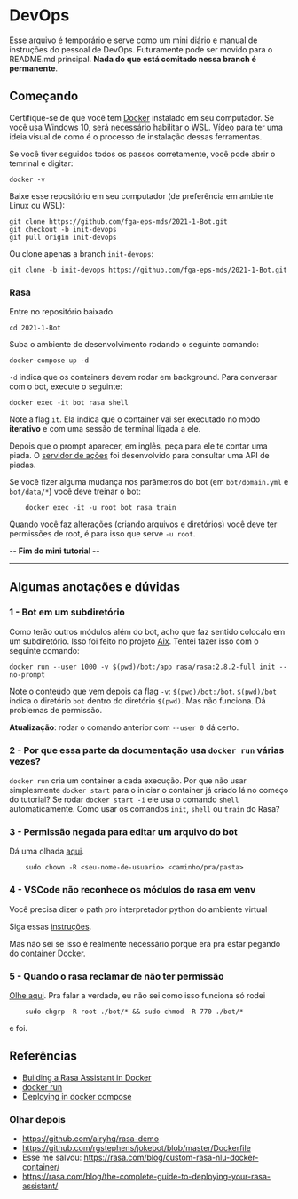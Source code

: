 # DevOps
Esse arquivo é temporário e serve como um mini diário e manual de instruções do pessoal de DevOps. Futuramente pode ser movido para o README.md principal. 
**Nada do que está comitado nessa branch é permanente**.


## Começando
Certifique-se de que você tem 
[Docker](https://docs.docker.com/get-docker/) instalado em seu
computador. Se você usa Windows 10, será necessário habilitar
o [WSL](https://docs.microsoft.com/pt-br/windows/wsl/install-win10).
[Vídeo](https://www.youtube.com/watch?v=oQ08ZaOAiGU&ab_channel=CaravanaCloud)
para ter uma ideia visual de como é o processo de instalação dessas ferramentas.

Se você tiver seguidos todos os passos corretamente, você pode abrir
o temrinal e digitar:

    docker -v

Baixe esse repositório em seu computador (de preferência em ambiente Linux ou 
WSL):

    git clone https://github.com/fga-eps-mds/2021-1-Bot.git
    git checkout -b init-devops
    git pull origin init-devops

Ou clone apenas a branch `init-devops`:
    
    git clone -b init-devops https://github.com/fga-eps-mds/2021-1-Bot.git
    

### Rasa
Entre no repositório baixado

    cd 2021-1-Bot

Suba o ambiente de desenvolvimento rodando o seguinte comando:

    docker-compose up -d

`-d` indica que os containers devem rodar em background. Para conversar com o bot,
execute o seguinte:

    docker exec -it bot rasa shell

Note a flag `it`. Ela indica que o container vai ser executado no modo
**iterativo** e com uma sessão de terminal ligada a ele. 

Depois que o prompt aparecer, em inglês, peça para ele te contar uma piada.
O [servidor de ações](actions/actions.py) foi desenvolvido para 
consultar uma API de piadas.

Se você fizer alguma mudança nos parâmetros do bot (em `bot/domain.yml` e 
`bot/data/*`) você deve treinar o bot:

        docker exec -it -u root bot rasa train

Quando você faz alterações (criando arquivos e diretórios) você deve
ter permissões de root, é para isso que serve `-u root`.

**-- Fim do mini tutorial --**

---

## Algumas anotações e dúvidas
### 1 - Bot em um subdiretório
Como terão outros módulos além do bot, acho que faz sentido colocálo em um subdiretório.
Isso foi feito no projeto [Aix](https://github.com/fga-eps-mds/2019.1-Aix). 
Tentei fazer isso com o seguinte comando:
    
    docker run --user 1000 -v $(pwd)/bot:/app rasa/rasa:2.8.2-full init --no-prompt

Note o conteúdo que vem depois da flag `-v`: `$(pwd)/bot:/bot`. `$(pwd)/bot`
indica o diretório `bot` dentro do diretório `$(pwd)`. Mas não funciona. Dá 
problemas de permissão. 

**Atualização**: rodar o comando anterior com ``--user 0`` dá certo.



### 2 - Por que essa parte da documentação usa `docker run` várias vezes?
`docker run` cria um container a cada execução. Por que não usar 
simplesmente `docker start` para o iniciar o container já criado 
lá no começo do tutorial?  Se rodar `docker start -i` ele usa o comando 
`shell` automaticamente. Como usar os comandos `init`, `shell` ou `train`
do Rasa?


### 3 - Permissão negada para editar um arquivo do bot
Dá uma olhada [aqui](https://github.com/microsoft/vscode-remote-release/issues/1008).

        sudo chown -R <seu-nome-de-usuario> <caminho/pra/pasta>


### 4 - VSCode não reconhece os módulos do rasa em venv
Você precisa dizer o path pro interpretador python do ambiente
virtual

Siga essas [instruções](https://stackoverflow.com/questions/54106071/how-can-i-set-up-a-virtual-environment-for-python-in-visual-studio-code).

Mas não sei se isso é realmente necessário porque era pra estar pegando do 
container Docker.


### 5 - Quando o rasa reclamar de não ter permissão
[Olhe aqui](https://rasa.com/docs/rasa-x/installation-and-setup/install/docker-compose/#mounted-directories). Pra falar a verdade, eu não sei como isso funciona só rodei

        sudo chgrp -R root ./bot/* && sudo chmod -R 770 ./bot/*

e foi.
## Referências
- [Building a Rasa Assistant in Docker](https://rasa.com/docs/rasa/docker/building-in-docker/)
- [docker run](https://docs.docker.com/engine/reference/commandline/run/)
- [Deploying in docker compose](https://rasa.com/docs/rasa/docker/deploying-in-docker-compose/)


### Olhar depois
- https://github.com/airyhq/rasa-demo
- https://github.com/rgstephens/jokebot/blob/master/Dockerfile
- Esse me salvou: https://rasa.com/blog/custom-rasa-nlu-docker-container/
- https://rasa.com/blog/the-complete-guide-to-deploying-your-rasa-assistant/
